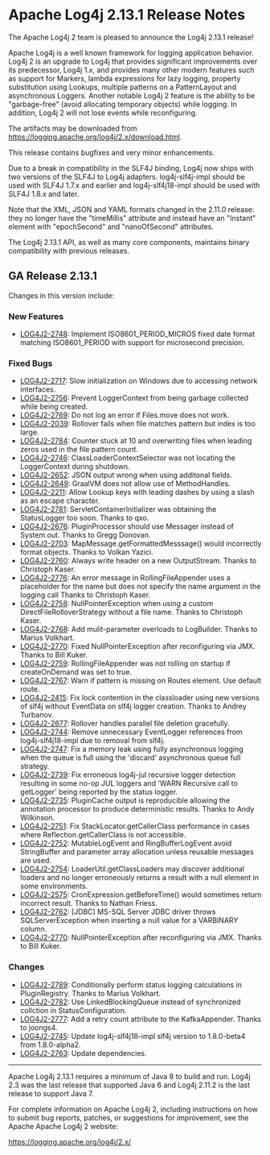 <!---
 Licensed to the Apache Software Foundation (ASF) under one or more
 contributor license agreements.  See the NOTICE file distributed with
 this work for additional information regarding copyright ownership.
 The ASF licenses this file to You under the Apache License, Version 2.0
 (the "License"); you may not use this file except in compliance with
 the License.  You may obtain a copy of the License at

      http://www.apache.org/licenses/LICENSE-2.0

 Unless required by applicable law or agreed to in writing, software
 distributed under the License is distributed on an "AS IS" BASIS,
 WITHOUT WARRANTIES OR CONDITIONS OF ANY KIND, either express or implied.
 See the License for the specific language governing permissions and
 limitations under the License.
-->
# Apache Log4j 2.13.1 Release Notes

The Apache Log4j 2 team is pleased to announce the Log4j 2.13.1 release!

Apache Log4j is a well known framework for logging application behavior. Log4j 2 is an upgrade
to Log4j that provides significant improvements over its predecessor, Log4j 1.x, and provides
many other modern features such as support for Markers, lambda expressions for lazy logging,
property substitution using Lookups, multiple patterns on a PatternLayout and asynchronous
Loggers. Another notable Log4j 2 feature is the ability to be "garbage-free" (avoid allocating
temporary objects) while logging. In addition, Log4j 2 will not lose events while reconfiguring.

The artifacts may be downloaded from https://logging.apache.org/log4j/2.x/download.html.

This release contains bugfixes and very minor enhancements.

Due to a break in compatibility in the SLF4J binding, Log4j now ships with two versions of the SLF4J to Log4j adapters.
log4j-slf4j-impl should be used with SLF4J 1.7.x and earlier and log4j-slf4j18-impl should be used with SLF4J 1.8.x and
later.

Note that the XML, JSON and YAML formats changed in the 2.11.0 release: they no longer have the "timeMillis" attribute
and instead have an "Instant" element with "epochSecond" and "nanoOfSecond" attributes.

The Log4j 2.13.1 API, as well as many core components, maintains binary compatibility with previous releases.

## GA Release 2.13.1

Changes in this version include:

### New Features
* [LOG4J2-2748](https://issues.apache.org/jira/browse/LOG4J2-2748):
Implement ISO8601_PERIOD_MICROS fixed date format matching ISO8601_PERIOD with support for microsecond precision.

### Fixed Bugs
* [LOG4J2-2717](https://issues.apache.org/jira/browse/LOG4J2-2717):
Slow initialization on Windows due to accessing network interfaces.
* [LOG4J2-2756](https://issues.apache.org/jira/browse/LOG4J2-2756):
Prevent LoggerContext from being garbage collected while being created.
* [LOG4J2-2769](https://issues.apache.org/jira/browse/LOG4J2-2769):
Do not log an error if Files.move does not work.
* [LOG4J2-2039](https://issues.apache.org/jira/browse/LOG4J2-2039):
Rollover fails when file matches pattern but index is too large.
* [LOG4J2-2784](https://issues.apache.org/jira/browse/LOG4J2-2784):
Counter stuck at 10 and overwriting files when leading zeros used in the file pattern count.
* [LOG4J2-2746](https://issues.apache.org/jira/browse/LOG4J2-2746):
ClassLoaderContextSelector was not locating the LoggerContext during shutdown.
* [LOG4J2-2652](https://issues.apache.org/jira/browse/LOG4J2-2652):
JSON output wrong when using additonal fields.
* [LOG4J2-2649](https://issues.apache.org/jira/browse/LOG4J2-2649):
GraalVM does not allow use of MethodHandles.
* [LOG4J2-2211](https://issues.apache.org/jira/browse/LOG4J2-2211):
Allow Lookup keys with leading dashes by using a slash as an escape character.
* [LOG4J2-2781](https://issues.apache.org/jira/browse/LOG4J2-2781):
ServletContainerInitializer was obtaining the StatusLogger too soon. Thanks to qxo.
* [LOG4J2-2676](https://issues.apache.org/jira/browse/LOG4J2-2676):
PluginProcessor should use Messager instead of System.out. Thanks to Gregg Donovan.
* [LOG4J2-2703](https://issues.apache.org/jira/browse/LOG4J2-2703):
MapMessage.getFormattedMesssage() would incorrectly format objects. Thanks to Volkan Yazici.
* [LOG4J2-2760](https://issues.apache.org/jira/browse/LOG4J2-2760):
Always write header on a new OutputStream. Thanks to Christoph Kaser.
* [LOG4J2-2776](https://issues.apache.org/jira/browse/LOG4J2-2776):
An error message in RollingFileAppender uses a placeholder for the name but does not specify the name
        argument in the logging call Thanks to Christoph Kaser.
* [LOG4J2-2758](https://issues.apache.org/jira/browse/LOG4J2-2758):
NullPointerException when using a custom DirectFileRolloverStrategy without a file name. Thanks to Christoph Kaser.
* [LOG4J2-2768](https://issues.apache.org/jira/browse/LOG4J2-2768):
Add mulit-parameter overloads to LogBuilder. Thanks to Marius Volkhart.
* [LOG4J2-2770](https://issues.apache.org/jira/browse/LOG4J2-2770):
Fixed NullPointerException after reconfiguring via JMX. Thanks to Bill Kuker.
* [LOG4J2-2759](https://issues.apache.org/jira/browse/LOG4J2-2759):
RollingFileAppender was not rolling on startup if createOnDemand was set to true.
* [LOG4J2-2767](https://issues.apache.org/jira/browse/LOG4J2-2767):
Warn if pattern is missing on Routes element. Use default route.
* [LOG4J2-2415](https://issues.apache.org/jira/browse/LOG4J2-2415):
Fix lock contention in the classloader using new versions of slf4j without EventData on slf4j logger creation. Thanks to Andrey Turbanov.
* [LOG4J2-2677](https://issues.apache.org/jira/browse/LOG4J2-2677):
Rollover handles parallel file deletion gracefully.
* [LOG4J2-2744](https://issues.apache.org/jira/browse/LOG4J2-2744):
Remove unnecessary EventLogger references from log4j-slf4j18-impl due to removal from slf4j.
* [LOG4J2-2747](https://issues.apache.org/jira/browse/LOG4J2-2747):
Fix a memory leak using fully asynchronous logging when the queue is full using the 'discard' asynchronous queue full strategy.
* [LOG4J2-2739](https://issues.apache.org/jira/browse/LOG4J2-2739):
Fix erroneous log4j-jul recursive logger detection resulting in some no-op JUL loggers and 'WARN Recursive call to getLogger' being reported by the status logger.
* [LOG4J2-2735](https://issues.apache.org/jira/browse/LOG4J2-2735):
PluginCache output is reproducible allowing the annotation processor to produce deterministic results. Thanks to Andy Wilkinson.
* [LOG4J2-2751](https://issues.apache.org/jira/browse/LOG4J2-2751):
Fix StackLocator.getCallerClass performance in cases where Reflection.getCallerClass is not accessible.
* [LOG4J2-2752](https://issues.apache.org/jira/browse/LOG4J2-2752):
MutableLogEvent and RingBufferLogEvent avoid StringBuffer and parameter array allocation unless reusable messages are used.
* [LOG4J2-2754](https://issues.apache.org/jira/browse/LOG4J2-2754):
LoaderUtil.getClassLoaders may discover additional loaders and no longer erroneously returns a result with a null element in some environments.
* [LOG4J2-2575](https://issues.apache.org/jira/browse/LOG4J2-2575):
CronExpression.getBeforeTime() would sometimes return incorrect result. Thanks to Nathan Friess.
* [LOG4J2-2762](https://issues.apache.org/jira/browse/LOG4J2-2762):
[JDBC] MS-SQL Server JDBC driver throws SQLServerException when inserting a null value for a VARBINARY column.
* [LOG4J2-2770](https://issues.apache.org/jira/browse/LOG4J2-2770):
NullPointerException after reconfiguring via JMX. Thanks to Bill Kuker.

### Changes
* [LOG4J2-2789](https://issues.apache.org/jira/browse/LOG4J2-2789):
Conditionally perform status logging calculations in PluginRegistry. Thanks to Marius Volkhart.
* [LOG4J2-2782](https://issues.apache.org/jira/browse/LOG4J2-2782):
Use LinkedBlockingQueue instead of synchronized collction in StatusConfiguration.
* [LOG4J2-2777](https://issues.apache.org/jira/browse/LOG4J2-2777):
Add a retry count attribute to the KafkaAppender. Thanks to joongs4.
* [LOG4J2-2745](https://issues.apache.org/jira/browse/LOG4J2-2745):
Update log4j-slf4j18-impl slf4j version to 1.8.0-beta4 from 1.8.0-alpha2.
* [LOG4J2-2763](https://issues.apache.org/jira/browse/LOG4J2-2763):
Update dependencies.

---

Apache Log4j 2.13.1 requires a minimum of Java 8 to build and run. Log4j 2.3 was the
last release that supported Java 6 and Log4j 2.11.2 is the last release to support Java 7.

For complete information on Apache Log4j 2, including instructions on how to submit bug
reports, patches, or suggestions for improvement, see the Apache Apache Log4j 2 website:

https://logging.apache.org/log4j/2.x/